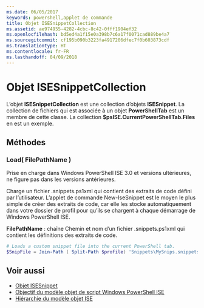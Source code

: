 ```yaml
---
ms.date: 06/05/2017
keywords: powershell,applet de commande
title: Objet ISESnippetCollection
ms.assetid: ae974955-4282-4cbc-8c42-0fff1904ef32
ms.openlocfilehash: bd5ed4a1f15e0a398b7c6a17f0071cad889be4a7
ms.sourcegitcommit: cf195b090b3223fa4917206dfec7f0b603873cdf
ms.translationtype: HT
ms.contentlocale: fr-FR
ms.lasthandoff: 04/09/2018
---
```

# <a name="the-isesnippetcollection-object"></a>Objet ISESnippetCollection

L’objet **ISESnippetCollection** est une collection d’objets **ISESnippet**. La collection de fichiers qui est associée à un objet **PowerShellTab** est un membre de cette classe. La collection **$psISE.CurrentPowerShellTab.Files** en est un exemple.

## <a name="methods"></a>Méthodes

### <a name="load-filepathname-"></a>Load\( FilePathName \)

Prise en charge dans Windows PowerShell ISE 3.0 et versions ultérieures, ne figure pas dans les versions antérieures.

Charge un fichier .snippets.ps1xml qui contient des extraits de code défini par l’utilisateur. L’applet de commande New-IseSnippet est le moyen le plus simple de créer des extraits de code, car elle les stocke automatiquement dans votre dossier de profil pour qu’ils se chargent à chaque démarrage de Windows PowerShell ISE.

**FilePathName** : chaîne Chemin et nom d’un fichier .snippets.ps1xml qui contient les définitions des extraits de code.

```powershell
# Loads a custom snippet file into the current PowerShell tab.
$SnipFile = Join-Path ( Split-Path $profile) 'Snippets\MySnips.snippets.ps1xml' $psISE.CurrentPowerShellTab.Snippets.Add($SnipPath)
```

## <a name="see-also"></a>Voir aussi

- [Objet ISESnippet](The-ISESnippetObject.md)
- [Objectif du modèle objet de script Windows PowerShell ISE](Purpose-of-the-Windows-PowerShell-ISE-Scripting-Object-Model.md)
- [Hiérarchie du modèle objet ISE](The-ISE-Object-Model-Hierarchy.md)